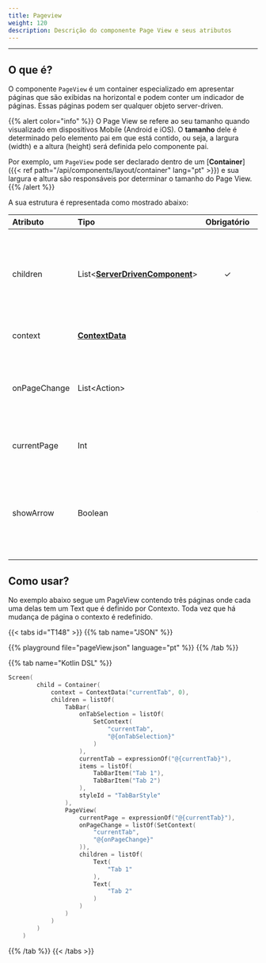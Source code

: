 ```yaml
---
title: Pageview
weight: 120
description: Descrição do componente Page View e seus atributos
---
```


---

## O que é?

O componente `PageView` é um container especializado em apresentar páginas que são exibidas na horizontal e podem conter um indicador de páginas. Essas páginas podem ser qualquer objeto server-driven.

{{% alert color="info" %}}
O Page View se refere ao seu tamanho quando visualizado em dispositivos Mobile \(Android e iOS\). O **tamanho** dele é determinado pelo elemento pai em que está contido, ou seja, a largura \(width\) e a altura \(height\) será definida pelo componente pai.

Por exemplo, um `PageView` pode ser declarado dentro de um [**Container**]({{< ref path="/api/components/layout/container" lang="pt" >}}) e sua largura e altura são responsáveis por determinar o tamanho do Page View.
{{% /alert %}}

A sua estrutura é representada como mostrado abaixo:

<table>
  <thead>
    <tr>
      <th style="text-align:left">Atributo</th>
      <th style="text-align:left">Tipo</th>
      <th style="text-align:center">Obrigat&#xF3;rio</th>
      <th style="text-align:left">Defini&#xE7;&#xE3;o</th>
    </tr>
  </thead>
  <tbody>
    <tr>
      <td style="text-align:left">children</td>
      <td style="text-align:left">List&lt;<a href="../"><strong>ServerDrivenComponent</strong></a>&gt;</td>
      <td style="text-align:center">&#x2713;</td>
      <td style="text-align:left">
         Define a lista de componentes visuais (server-driven) contidos na<code>PageView<
      </td>
    </tr>
    <tr>
      <td style="text-align:left">context</td>
      <td style="text-align:left"><a href="../../contexto/"><strong>ContextData</strong></a></td>
      <td
      style="text-align:center"></td>
        <td style="text-align:left"><strong>&#xC9;</strong>o <a href="../../contexto/"><strong>contexto</strong></a> contido neste
          Widget</td>
    </tr>
    <tr>
      <td style="text-align:left">onPageChange</td>
      <td style="text-align:left">List&lt;Action&gt;</td>
      <td style="text-align:center"></td>
      <td style="text-align:left">Lista de a&#xE7;&#xE3;o que &#xE9; executada quando a pagina selecionada
        &#xE9; alterada</td>
    </tr>
    <tr>
      <td style="text-align:left">currentPage</td>
      <td style="text-align:left">Int</td>
      <td style="text-align:center"></td>
      <td style="text-align:left">Identificador de qual pagina est&#xE1; selecionada</td>
    </tr>
    <tr>
      <td style="text-align:left">showArrow</td>
      <td style="text-align:left">Boolean</td>
      <td style="text-align:center"></td>
      <td style="text-align:left"><strong>Esse atributo &#xE9; especifico para plataforma web</strong>. Ele habilita
        setas para mudan&#xE7;a de p&#xE1;gina.</td>
    </tr>
  </tbody>
</table>

## Como usar?

No exemplo abaixo segue um PageView contendo três páginas onde cada uma delas tem um Text que é definido por Contexto. Toda vez que há mudança de página o contexto é redefinido.

{{< tabs id="T148" >}}
{{% tab name="JSON" %}}

<!-- json-playground:pageView.json
{
    "_beagleComponent_" : "beagle:screenComponent",
    "navigationBar" : {
      "title" : "Beagle Button",
      "showBackButton" : true,
      "navigationBarItems" : [ {
        "_beagleComponent_" : "beagle:navigationBarItem",
        "text" : "",
        "image" : {
          "_beagleImagePath_" : "local",
          "mobileId" : "informationImage"
        },
        "action" : {
          "_beagleAction_" : "beagle:alert",
          "title" : "Button",
          "message" : "This is a widget that will define a button natively using the server driven information received through Beagle.",
          "labelOk" : "OK"
        }
      } ]
    },
    "child" : {
      "_beagleComponent_" : "beagle:container",
      "children" : [ {
        "_beagleComponent_" : "beagle:tabBar",
        "items" : [ {
          "title" : "Tab 1"
        }, {
          "title" : "Tab 2"
        } ],
        "styleId" : "TabBarStyle",
        "onTabSelection" : [ {
          "_beagleAction_" : "beagle:setContext",
          "contextId" : "contestTabId",
          "value" : "@{onTabSelection}"
        } ]
      }, {
        "_beagleComponent_" : "beagle:pageView",
        "children" : [ {
          "_beagleComponent_" : "beagle:text",
          "text" : "Tab 1"
        }, {
          "_beagleComponent_" : "beagle:text",
          "text" : "Tab 2"
        } ],
        "currentPage" : "@{contestTabid}"
      } ],
      "context" : {
        "id" : "contestTabid",
        "value" : 0
      }
    }
  }
-->

{{% playground file="pageView.json" language="pt" %}}
{{% /tab %}}

{{% tab name="Kotlin DSL" %}}

```kotlin
Screen(
        child = Container(
            context = ContextData("currentTab", 0),
            children = listOf(
                TabBar(
                    onTabSelection = listOf(
                        SetContext(
                            "currentTab",
                            "@{onTabSelection}"
                        )
                    ),
                    currentTab = expressionOf("@{currentTab}"),
                    items = listOf(
                        TabBarItem("Tab 1"),
                        TabBarItem("Tab 2")
                    ),
                    styleId = "TabBarStyle"
                ),
                PageView(
                    currentPage = expressionOf("@{currentTab}"),
                    onPageChange = listOf(SetContext(
                        "currentTab",
                        "@{onPageChange}"
                    )),
                    children = listOf(
                        Text(
                            "Tab 1"
                        ),
                        Text(
                            "Tab 2"
                        )
                    )
                )
            )
        )
    )
```

{{% /tab %}}
{{< /tabs >}}
